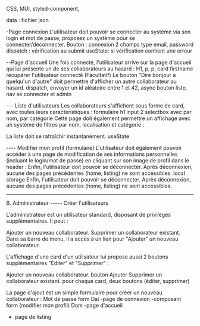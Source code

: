 CSS, MUI, styled-component,

data : fichier json

-Page connexion
L'utilisateur doit pouvoir se connecter au système via son login et mot de passe, proposez un système pour se connecter/déconnecter.
Bouton : connexion
2 champs type email, password
dispatch : vérification au submit
useState: si vérification contient une erreur

--Page d'accueil
Une fois connecté, l'utilisateur arrive sur la page d'accueil qui lui présente un de ses collaborateurs au hasard :
H1, p, p, card
firstname
récupérer l'utilisateur connecté
(Facultatif) Le bouton "Dire bonjour à quelqu'un d'autre" doit permettre d'afficher un autre collaborateur au hasard.
dispatch, envoyer un id aléatoire entre 1 et 42, async
bouton liste, nav
se connecter et admin

--- Liste d'utilisateurs
Les collaborateurs s'affichent sous forme de card, avec toutes leurs caractéristiques :
formulaire
h1
input
2 selectbox avec par nom, par catégorie
Cette page doit également permettre un affichage avec un système de filtres par nom, localisation et catégorie :

La liste doit se rafraîchir instantanément.
useState

---- Modifier mon profil (formulaire)
L'utilisateur doit également pouvoir accéder à une page de modification de ses informations personnelles (incluant le login/mot de passe) en cliquant sur son image de profil dans le header :
Enfin, l'utilisateur doit pouvoir se déconnecter. Après déconnexion, aucune des pages précédentes (home, listing) ne sont accessibles.
local storage
Enfin, l'utilisateur doit pouvoir se déconnecter. Après déconnexion, aucune des pages précédentes (home, listing) ne sont accessibles.

---------------------------------------

B. Administrateur
----- Créer l'utilisateurs

L'administrateur est un utilisateur standard, disposant de privilèges supplémentaires. Il peut :

Ajouter un nouveau collaborateur.
Supprimer un collaborateur existant.
Dans sa barre de menu, il a accès à un lien pour "Ajouter" un nouveau collaborateur.

L'affichage d'une card d'un utilisateur lui propose aussi 2 boutons supplémentaires "Éditer" et "Supprimer" :

Ajouter un nouveau collaborateur.
bouton Ajouter
Supprimer un collaborateur existant.
pour chaque card, deux boutons (éditer, supprimer)

La page d'ajout est un simple formulaire pour créer un nouveau collaborateur :
Mot de passe
form
Dai
-page de connexion
-composant form (modifier mon profil)
Dom
-page d'accueil
- page de listing